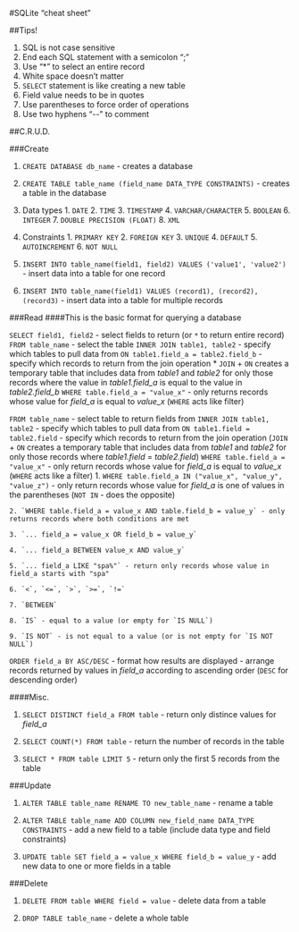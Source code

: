 #SQLite “cheat sheet”

##Tips!
1. SQL is not case sensitive
2. End each SQL statement with a semicolon “;”
3. Use “*” to select an entire record
4. White space doesn’t matter
5. `SELECT` statement is like creating a new table
6. Field value needs to be in quotes
7. Use parentheses to force order of operations
8. Use two hyphens “--” to comment 

##C.R.U.D.

###Create
1. `CREATE DATABASE db_name` - creates a database

2. `CREATE TABLE table_name (field_name DATA_TYPE CONSTRAINTS)` - creates a table in the database
  1. Data types
    1. `DATE`
    2. `TIME`
    3. `TIMESTAMP`
    4. `VARCHAR/CHARACTER`
    5. `BOOLEAN`
    6. `INTEGER`
    7. `DOUBLE PRECISION (FLOAT)`
    8. `XML`

  2. Constraints
    1. `PRIMARY KEY`
    2. `FOREIGN KEY`
    3. `UNIQUE`
    4. `DEFAULT`
    5. `AUTOINCREMENT`
    6. `NOT NULL`

3. `INSERT INTO table_name(field1, field2) VALUES ('value1', 'value2')` - insert data into a table for one record

4. `INSERT INTO table_name(field1) VALUES (record1), (record2), (record3)` - insert data into a table for multiple records


###Read
####This is the basic format for querying a database

`SELECT field1, field2` - select fields to return (or `*` to return entire record)
`FROM table_name` - select the table
`INNER JOIN table1, table2` - specify which tables to pull data from
`ON table1.field_a = table2.field_b` - specify which records to return from the join operation
    * `JOIN` + `ON` creates a temporary table that includes data from *table1* and *table2* for only those records where the value in *table1.field_a* is equal to the value in *table2.field_b*
`WHERE table.field_a = "value_x"` - only returns records whose value for *field_a* is equal to *value_x* (`WHERE` acts like filter)



`FROM table_name` - select table to return fields from
`INNER JOIN table1, table2` - specify which tables to pull data from 
`ON table1.field = table2.field` - specify which records to return from the join operation (`JOIN` + `ON` creates a temporary table that includes data from *table1* and *table2* for only those records where *table1.field* = *table2.field*)
`WHERE table.field_a = "value_x"` - only return records whose value for *field_a* is equal to *value_x* (`WHERE` acts like a filter)
    1. `WHERE table.field_a IN ("value_x", "value_y", "value_z")` - only return records whose value for *field_a* is one of values in the parentheses (`NOT IN` - does the opposite)

    2. `WHERE table.field_a = value_x AND table.field_b = value_y` - only returns records where both conditions are met

    3. `... field_a = value_x OR field_b = value_y`

    4. `... field_a BETWEEN value_x AND value_y`

    5. `... field_a LIKE "spa%"` - return only records whose value in field_a starts with "spa"

    6. `<`, `<=`, `>`, `>=`, `!=`  

    7. `BETWEEN`  

    8. `IS` - equal to a value (or empty for `IS NULL`)

    9. `IS NOT` - is not equal to a value (or is not empty for `IS NOT NULL`)

`ORDER field_a BY ASC/DESC` - format how results are displayed - arrange records returned by values in *field_a* according to ascending order (`DESC` for descending order)


####Misc.
1. `SELECT DISTINCT field_a FROM table` - return only distince values for *field_a*

2. `SELECT COUNT(*) FROM table` - return the number of records in the table

3. `SELECT * FROM table LIMIT 5` - return only the first 5 records from the table


###Update
1. `ALTER TABLE table_name RENAME TO new_table_name` - rename a table

2. `ALTER TABLE table_name ADD COLUMN new_field_name DATA_TYPE CONSTRAINTS` - add a new field to a table (include data type and field constraints)

3. `UPDATE table SET field_a = value_x WHERE field_b = value_y` - add new data to one or more fields in a table


###Delete
1. `DELETE FROM table WHERE field = value` - delete data from a table

2. `DROP TABLE table_name` - delete a whole table



